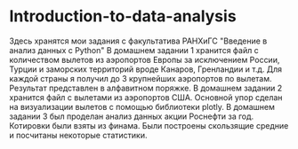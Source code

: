 # Introduction-to-data-analysis
Здесь хранятся мои задания с факультатива РАНХиГС "Введение в анализ данных с Python"
В домашнем задании 1 хранится файл с количеством вылетов из аэропортов Европы за исключением России, Турции и заморских территорий вроде Канаров, Гренландии и т.д. Для каждой страны я получил до 3 крупнейших аэропортов по вылетам. Результат представлен в алфавитном поряжке.
В домашнем задании 2 хранится файл с вылетами из аэропортов США. Основной упор сделан на визуализации вылетов с помощью библиотеки plotly.
В домашнем задании 3 был проделан анализ данных акции Роснефти за год. Котировки были взяты из финама. Были построены скользящие средние и посчитаны некоторые статистики.

